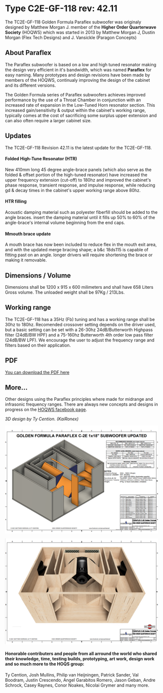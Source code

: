 # Type C2E-GF-118 rev: 42.11
The TC2E-GF-118 Golden Formula Paraflex subwoofer was originaly designed by Matthew Morgan J. member of the **Higher Order Quarterwave Society** (HOQWS) which was started in 2013 by Matthew Morgan J, Dustin Morgan (Flex Tech Designs) and J. Vansickle (Paragon Concepts) 

## About Paraflex
The Paraflex subwoofer is based on a low and high tuned resonator making the design very efficient in it's bandwidth, which was named **Paraflex** for easy naming. Many prototypes and design revisions have been made by members of the HOQWS, continualy improving the design of the cabinet and its different versions.

The Golden Formula series of Paraflex subwoofers achieves improved performance by the use of a Throat Chamber in conjunction with an increased rate of expansion in the Low-Tuned Horn resonator section. This increased gain/sensitivity & output within the cabinet's working range, typically comes at the cost of sacrificing some surplus upper extension and can also often require a larger cabinet size. 

## Updates
The TC2E-GF-118 Revision 42.11 is the latest update for the TC2E-GF-118.

#### Folded High-Tune Resonator (HTR)
New 410mm long 45 degree angle-brace panels (which also serve as the folded & offset portion of the high-tuned resonator) have increased the upper frequency extension (cut-off) to 180hz and improved the cabinet's phase response, transient response, and impulse response, while reducing gd & decay times in the cabinet's upper working range above 80hz.

#### HTR filling
Acoustic damping material such as polyester fiberfill should be added to the angle braces. insert the damping material until it fills up 50% to 60% of the angle-brace's internal volume beginning from the end caps. 

#### Mmouth brace update
A mouth brace has now been included to reduce flex in the mouth exit area, and with the updated merge bracing shape; a b&c 18ds115 is capable of fitting past on an angle. longer drivers will require shortening the brace or making it removable.

## Dimensions / Volume
Dimensions shall be 1200 x 915 x 600 milimeters and shall have 658 Liters Gross volume. The unloaded weight shall be 97Kg / 213Lbs.

## Working range
The TC2E-GF-118 has a 35Hz (Fb) tuning and has a working range shall be 30hz to 180hz. Recomended crossover setting depends on the driver used, but a basic setting can be set with a 26-30hz 24dB/Butterworth Highpass filter (24dB/BW HPF) and a 75-160hz Butterworth 4th order low pass filter (24dB/BW LPF). We encourage the user to adjust the frequency range and filters based on their application.

## PDF
[You can download the PDF here](https://github.com/High-Order-Quarterwave-Society/TC2E-GF-118-35Hz-Subwoofer/blob/master/PARAFLEX%20C-2E%20Golden%20Formula%201x18%20v42.11.pdf)

## More...
Other designs using the Paraflex principles where made for midrange and infrasonic frequency ranges. There are always new concepts and designs in progress on the [HOQWS facebook page](https://www.facebook.com/groups/bassaz/).

*3D design by Ty Cention. (KaiRonex)*

![Design](https://github.com/High-Order-Quarterwave-Society/TC2E-GF-118-35Hz-Subwoofer/blob/master/Paraflex-TC2E-GF-118-rev-44.11-design.png)

![Modal view](https://github.com/High-Order-Quarterwave-Society/TC2E-GF-118-35Hz-Subwoofer/blob/master/Paraflex-TC2E-GF-118-rev-44.11.png)


 #### Honorable contributers and people from all arround the world who shared their knowledge, time, testing builds, prototyping, art work, design work and so much more to the HOQS group:
Ty Cention, Josh Mullins, Philip van Heijningen, Patrick Sander, Val Boodram, Justin Crescendo, Angel Garabitos Romero, Jason Geban, Andre Schrock, Casey Raynes, Conor Noakes, Nicolai Grymer and many more.
